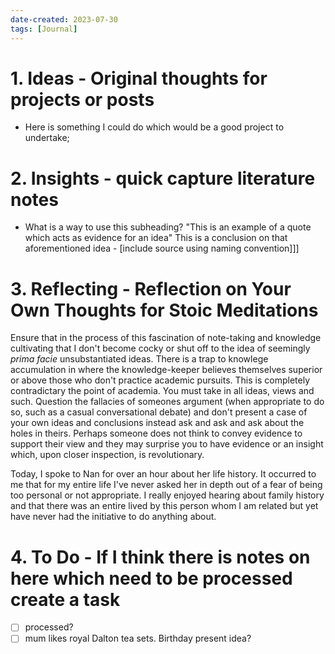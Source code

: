 ```yaml
---
date-created: 2023-07-30
tags: [Journal]
---
```


# 1. Ideas - Original thoughts for projects or posts
- Here is something I could do which would be a good project to undertake;

# 2. Insights - quick capture literature notes
- What is a way to use this subheading? "This is an example of a quote which acts as evidence for an idea" This is a conclusion on that aforementioned idea - [include source using naming convention]]]

# 3. Reflecting - Reflection on Your Own Thoughts for Stoic Meditations

Ensure that in the process of this fascination of note-taking and knowledge cultivating that I don't become cocky or shut off to the idea of seemingly *prima facie* unsubstantiated ideas. There is a trap to knowlege accumulation in where the knowledge-keeper believes themselves superior or above those who don't practice academic pursuits. This is completely contradictary the point of academia. You must take in all ideas, views and such. Question the fallacies of someones argument (when appropriate to do so, such as a casual conversational debate) and don't present a case of your own ideas and conclusions instead ask and ask and ask about the holes in theirs. Perhaps someone does not think to convey evidence to support their view and they may surprise you to have evidence or an insight which, upon closer inspection, is revolutionary. 

Today, I spoke to Nan for over an hour about her life history. It occurred to me that for my entire life I've never asked her in depth out of a fear of being too personal or not appropriate. I really enjoyed hearing about family history and that there was an entire lived by this person whom I am related but yet have never had the initiative to do anything about.

# 4. To Do - If I think there is notes on here which need to be processed create a task
- [ ] processed? 
- [ ] mum likes royal Dalton tea sets. Birthday present idea? 